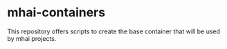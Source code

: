 # mhai-containers

This repository offers scripts to create the base container that will be used by
mhai projects.
